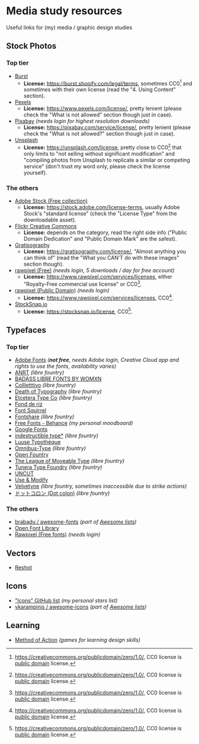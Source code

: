 <!--
PHOTOS:
https://morguefile.com/ (needs login to download)
https://freenaturestock.com/
https://kaboompics.com/
https://magdeleine.co/browse/

https://jaymantri.com/
https://moveast.me/
https://www.splitshire.com/

https://artvee.com/

https://www.designbombs.com/free-stock-photos/
https://blogs.ntu.edu.sg/openimagecollections/

TYPEFACES
https://www.poussetafonte.com/
https://gitlab.com/velvetyne , https://fontesk.com/designer/velvetyne/ , https://www.1001fonts.com/users/velvetyne/
https://noirblancrouge.com/category-font/open-custom_fonts/ , https://github.com/noirblancrouge
https://kroje.org/en/

https://www.awwwards.com/awwwards/collections/free-fonts/
https://pimpmytype.com/font-license/free/
https://pimpmytype.com/free-quality-fonts/
https://www.type.fan/free-fonts
https://beautifulwebtype.com/
https://www.fontpair.co/
https://www.freefaces.gallery
https://www.webdesignerdepot.com/2020/08/17-open-source-fonts-youll-actually-love/
https://neuronthemes.com/best-free-block-fonts-in-2021/
https://pinspiry.com/category/free-resources/fonts/
https://cargo.site/Fonts
https://itch.io/game-assets/free/tag-fonts
https://github.com/google/fonts/labels/I%20New%20Font

INSPIRATION
https://www.typographicposters.com/archive
https://brutalistwebsites.com/
https://www.typewolf.com/
https://trendlist.org/
https://gutenbergman.com/

LEARNING
http://typogui.de/
https://www.pierrickcalvez.com/journal/a-five-minutes-guide-to-better-typography
https://bjango.com/articles/opticaladjustments/
https://medium.muz.li/optical-effects-9fca82b4cd9a ➜ https://archive.ph/Ar3Wb ➜ http://web.archive.org/web/20230213175335/https://medium.muz.li/optical-effects-9fca82b4cd9a?gi=527e0f118d4e
https://blog.prototypr.io/11-optical-illusions-found-in-visual-design-295e7ae211b9 ➜ https://archive.ph/IQDzS ➜ http://web.archive.org/web/20230213175513/https://blog.prototypr.io/11-optical-illusions-found-in-visual-design-295e7ae211b9?gi=93b9896148ea

VECTORS
https://shapes.framer.website/

UNCATEGORIED
https://culturehustle.com/products/freetone ➜ https://culturehustle.com/a/downloads/-/d72d64b421f0bb0a/ff36f77c6684a31e
https://fontsarena.com/licenses-explained/ ➜ https://archive.ph/7vuUE ➜ http://web.archive.org/web/20220624180753/https://fontsarena.com/licenses-explained/
https://www.creativelivesinprogress.com/
https://dribbble.com/resources/creative-process
https://www.typography.com/blog/typographic-doubletakes
https://avid.miraheze.org/wiki/Main_Page
https://eycndy.com/
https://soundcloud.com/nocopyrightsounds , https://www.youtube.com/user/nocopyrightsounds , https://ncs.io
https://www.free-stock-music.com

-->

# Media study resources
Useful links for (my) media / graphic design studies

## Stock Photos

### Top tier
- [Burst](https://burst.shopify.com/)
  - **License:** <https://burst.shopify.com/legal/terms>, sometimes CC0[^1] and sometimes with their own license (read the "4. Using Content" section).
- [Pexels](https://www.pexels.com/)
  - **License:** <https://www.pexels.com/license/>, pretty lenient (please check the "What is not allowed" section though just in case).
- [Pixabay](https://pixabay.com/) *(needs login for highest resolution downloads)*
  - **License:** <https://pixabay.com/service/license/>, pretty lenient (please check the "What is not allowed?" section though just in case).
- [Unsplash](https://unsplash.com/)
  - **License:** <https://unsplash.com/license>, pretty close to CC0[^1] that only limits to "not selling without significant modification" and "compiling photos from Unsplash to replicate a similar or competing service" (don't trust my word only, please check the license yourself).

### The others
- [Adobe Stock (Free collection)](https://stock.adobe.com/ca/free)
  - **License:** <https://stock.adobe.com/license-terms>, usually Adobe Stock's "standard license" (check the "License Type" from the downloadable asset).
- [Flickr Creative Commons](https://www.flickr.com/creativecommons/)
  - **License:** depends on the category, read the right side info ("Public Domain Dedication" and "Public Domain Mark" are the safest).
- [Gratisography](https://gratisography.com/)
  - **License:** <https://gratisography.com/license/>, "Almost anything you can think of" (read the "What you CAN’T do with these images" section though).
- [rawpixel (Free)](https://www.rawpixel.com/free-images) *(needs login, 5 downloads / day for free account)*
  - **License:** <https://www.rawpixel.com/services/licenses>, either "Royalty-Free commercial use license" or CC0[^1].
- [rawpixel (Public Domain)](https://www.rawpixel.com/public-domain) *(needs login)*
  - **License:** <https://www.rawpixel.com/services/licenses>, CC0[^1].
- [StockSnap.io](https://stocksnap.io/)
  - **License:** <https://stocksnap.io/license>, CC0[^1].

## Typefaces

### Top tier
- [Adobe Fonts](https://fonts.adobe.com/) *(**not free**, needs Adobe login, Creative Cloud app and rights to use the fonts, availability varies)*
- [ANRT](https://anrt-nancy.fr/anrt-22/en/fonts) *(libre fountry)*
- [BADASS LIBRE FONTS BY WOMXN](https://www.design-research.be/by-womxn/)
- [Collletttivo](https://www.collletttivo.it/) *(libre fountry)*
- [Death of Typography](https://deathoftypography.com/typefaces/) *(libre fountry)*
- [Etcetera Type Co](https://www.etceteratype.co/) *(libre fountry)*
- [Fond de riz](https://fonderiz.fr/)
- [Font Squirrel](https://www.fontsquirrel.com/)
- [Fontshare](https://www.fontshare.com/) *(libre fountry)*
- [Free Fonts - Behance](https://www.behance.net/collection/35882773/Free-Fonts) *(my personal moodboard)*
- [Google Fonts](https://fonts.google.com/)
- [indestructible type*](http://indestructible-type.github.io/) *(libre fountry)*
- [Luuse Typothèque](https://typotheque.luuse.fun/)
- [Omnibus-Type](https://www.omnibus-type.com/) *(libre fountry)*
- [Open Fountry](https://open-foundry.com/fonts)
- [The League of Moveable Type](https://www.theleagueofmoveabletype.com/) *(libre fountry)*
- [Tunera Type Foundry](https://www.tunera.xyz/) *(libre fountry)*
- [UNCUT](https://uncut.wtf/)
- [Use & Modify](https://usemodify.com/)
- [Velvetyne](https://velvetyne.fr/) *(libre fountry, sometimes inaccessible due to strike actions)*
- [ドットコロン (Dot colon)](https://dotcolon.net/) *(libre fountry)*

### The others
- [brabadu / awesome-fonts](https://github.com/brabadu/awesome-fonts) *(part of [Awesome lists](https://github.com/sindresorhus/awesome))*
- [Open Font Library](https://fontlibrary.org/)
- [Rawpixel (Free fonts)](https://www.rawpixel.com/topic/283/open-source-fonts) *(needs login)*

## Vectors

- [Reshot](https://www.reshot.com/free-vector-illustrations/)

## Icons

- ["Icons" GitHub list](https://github.com/stars/krisu5/lists/icons) *(my personal stars list)*
- [vkarampinis / awesome-icons](https://github.com/vkarampinis/awesome-icons) *(part of [Awesome lists](https://github.com/sindresorhus/awesome))*

## Learning

- [Method of Action](https://method.ac/) *(games for learning design skills)*

[^1]: <https://creativecommons.org/publicdomain/zero/1.0/>, CC0 license is [public domain](https://simple.wikipedia.org/wiki/Public_domain) license.